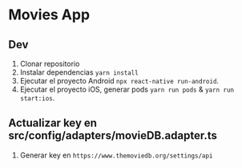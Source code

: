 # Movies App

## Dev

1. Clonar repositorio
2. Instalar dependencias `yarn install`
3. Ejecutar el proyecto Android `npx react-native run-android`.
4. Ejecutar el proyecto iOS, generar pods `yarn run pods` & `yarn run start:ios`.

## Actualizar key en src/config/adapters/movieDB.adapter.ts
1. Generar key en `https://www.themoviedb.org/settings/api`
